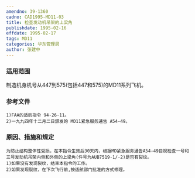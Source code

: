 ```yaml
---
amendno: 39-1360  
cadno: CAD1995-MD11-03  
title: 检查发动机吊架的上梁角  
publishdate: 1995-02-16  
effdate: 1995-02-17  
tags: MD11  
categories: 华东管理局  
author: 张建中  
---
```

  
### 适用范围  
制造机身机号从447到575(包括447和575)的MD11系列飞机。  
  
<!--more-->  
### 参考文件  
    1)FAA的适航指令 94-26-11。  
    2)一九九四年十二月二日颁发的 MD11紧急服务通告 A54-49。  
  
### 原因、措施和规定  
    为防止结构整体性受损，在本指令生效后30天内，根据MD紧急服务通告A54-49目视检查一号和三号发动机吊架内侧和外侧的上梁角(件号为AUB7519-1/-2)是否有裂纹。  
    1)如果没有发现裂纹，结束本指令的工作。  
    2)如果发现裂纹，在下次飞行前,按适航部门批准的方式修理。  
  

